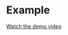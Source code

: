 # Example

[Watch the demo video](https://github.com/OlieveEve/RestAPI/blob/main/Flutter_RestAPI.mp4)
